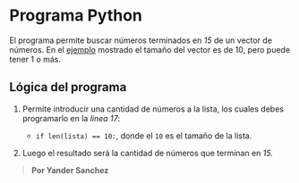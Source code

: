 # Programa Python

El programa permite buscar números terminados en *15* de un vector de números. En el [ejemplo](https://github.com/ECSoftwaree/pp1.git) mostrado el tamaño del vector es de 10, pero puede tener 1 o más.

## Lógica del programa

1. Permite introducir una cantidad de números a la lista, los cuales debes programarlo en la *linea 17*:
    * ```if len(lista) == 10:```, donde el ```10``` es el tamaño de la lista.

2. Luego el resultado será la cantidad de números que terminan en *15.*

> **Por Yander Sanchez**